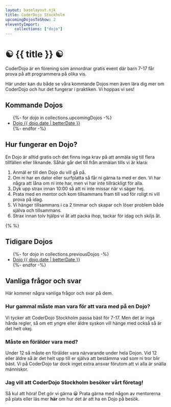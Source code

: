 ```yaml
--- 
layout: baselayout.njk 
title: CoderDojo Stockholm 
upcomingDojosToShow: 2 
eleventyImport: 
    collections: ["dojo"] 
---
```


# ☯️ {{ title }} ☯️
CoderDojo är en förening som annordnar gratis event där barn 7-17 får prova på att programmera på olika vis.

Här under kan du både se våra kommande Dojos men även lära dig mer om CoderDojo och hur det fungerar i praktiken. Vi hoppas vi ses!

## Kommande Dojos
<ul>
{%- for dojo in collections.upcomingDojos -%}
    <li>
        <a href="{{ dojo.url }}">Dojo {{ dojo.date | betterDate }}</a>
    </li>
{%- endfor -%}
</ul>

## Hur fungerar en Dojo?
En Dojo är alltid gratis och det finns inga krav på att anmäla sig till flera tillfällen eller liknande. Såhär går det till från anmälan tills vi är klara:
1. Anmäl er till den Dojo du vill gå på.
1. Om ni har en dator eller surfplatta så får ni gärna ta med er den. Vi har några att låna om ni inte har, men vi har inte tillräckligt för alla.
1. Dyk upp strax innan 10:00 så att ni inte missar när vi säger hej.
1. Prata med en mentor och kom tillsammans fram till vad för roligt ni vill prova på idag.
1. Vi hänger tillsammans i ca 2 timmar och skapar och löser problem både själva och tillsammans.
1. Strax innan tolv hjälps vi åt att packa ihop, tackar för idag och skiljs åt.

{%  %}
## Tidigare Dojos
<ul>
{%- for dojo in collections.previousDojos -%}
    <li>
        <a href="{{ dojo.url }}">Dojo {{ dojo.date | betterDate }}</a>
    </li>
{%- endfor -%}
</ul>

## Vanliga frågor och svar
Här kommer några vanliga frågor och svar på dem.

### Hur gammal måste man vara för att vara med på en Dojo?
Vi tycker att CoderDojo Stockholm passa bäst för 7-17. Men det är inga hårda regler, så om ett yngre eller äldre syskon vill hänge med också så är det helt okej.

### Måste en förälder vara med?
Under 12 så måste en förälder vara närvarande under hela Dojon. Vid 12 eller äldre så är det helt upp till er själva att bestämma vad som ni tror blir bäst. Vi på CoderDojo tar dock inget extra ansvar förutom att vi alla är snälla människor.

### Jag vill att CoderDojo Stockholm besöker vårt företag!
Så kul att höra! Det gör vi gärna 😀 Prata gärna med någon av mentorerna på plats eller läs mer **här** om hur det är att ha en Dojo på besök.